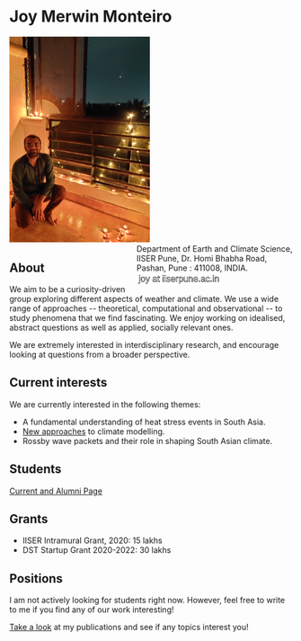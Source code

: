 # Joy Merwin Monteiro

<p style="text-align:left;">
  <img src="media/profile.jpg" width="250"/>
    <span style="float:right;">
  Department of Earth and Climate Science,<br>
  IISER Pune, Dr. Homi Bhabha Road,<br>
  Pashan, Pune : 411008, INDIA. <br>
  <img src="media/contact.png" width="150"/>

  </span>
</p>

## About
We aim to be a curiosity-driven group exploring different aspects of weather and climate.
We use a wide range of approaches -- theoretical, computational and observational -- to study
phenomena that we find fascinating. We enjoy working on idealised, abstract questions as well
as applied, socially relevant ones.

We are extremely interested in interdisciplinary research, and encourage looking at questions
from a broader perspective.

## Current interests
We are currently interested in the following themes:
* A fundamental understanding of heat stress events in South Asia.
* [New approaches](https://github.com/CliMT/climt) to climate modelling.
* Rossby wave packets and their role in shaping South Asian climate.

## Students
[Current and Alumni Page](./students.md)

## Grants

* IISER Intramural Grant, 2020: 15 lakhs
* DST Startup Grant 2020-2022: 30 lakhs


## Positions
I am not actively looking for students right now. However, feel free to write
to me if you find any of our work interesting!

[Take a look](https://scholar.google.com/citations?user=bMU4QficRmcC&hl=en) at my publications
and see if any topics interest you!
